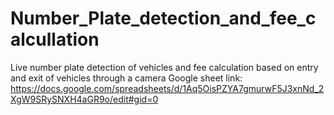 # Number_Plate_detection_and_fee_calcullation
Live number plate detection of vehicles and fee calculation based on entry and exit of vehicles through a camera
Google sheet link: 
https://docs.google.com/spreadsheets/d/1Aq5OisPZYA7gmurwF5J3xnNd_2XgW9SRySNXH4aGR9o/edit#gid=0
